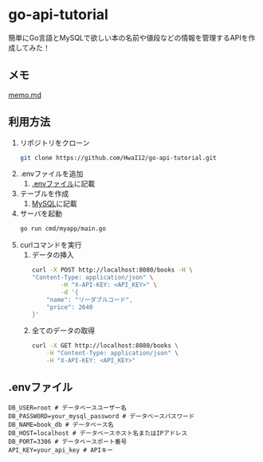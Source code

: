 # go-api-tutorial

簡単にGo言語とMySQLで欲しい本の名前や値段などの情報を管理するAPIを作成してみた！
## メモ
[memo.md](https://github.com/HwaI12/go-api-tutorial/blob/main/memo.md)

## 利用方法
1. リポジトリをクローン
    ```sh
    git clone https://github.com/HwaI12/go-api-tutorial.git
    ```
2. .envファイルを追加
   1. [.envファイル](#envファイル)に記載
3. テーブルを作成
   1. [MySQL](https://github.com/HwaI12/go-api-tutorial/blob/main/memo.md#mysql)に記載
4. サーバを起動
    ```sh
    go run cmd/myapp/main.go
    ```
5. curlコマンドを実行
   1. データの挿入
        ```sh
        curl -X POST http://localhost:8080/books -H \
        "Content-Type: application/json" \
                -H "X-API-KEY: <API_KEY>" \
                -d '{
            "name": "リーダブルコード",
            "price": 2640
        }'
        ```
    2. 全てのデータの取得
        ```sh
        curl -X GET http://localhost:8080/books \
            -H "Content-Type: application/json" \
            -H "X-API-KEY: <API_KEY>"
        ```

## .envファイル
```.env
DB_USER=root # データベースユーザー名
DB_PASSWORD=your_mysql_password # データベースパスワード
DB_NAME=book_db # データベース名
DB_HOST=localhost # データベースホスト名またはIPアドレス
DB_PORT=3306 # データベースポート番号
API_KEY=your_api_key # APIキー
```